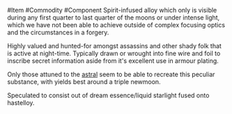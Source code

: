 ---
---

\#Item #Commodity #Component
Spirit-infused alloy which only is visible during any first quarter to last quarter of the moons or under intense light, which we have not been able to achieve outside of complex focusing optics and the circumstances in a forgery. 

Highly valued and hunted-for amongst assassins and other shady folk that is active at night-time. 
Typically drawn or wrought into fine wire and foil to inscribe secret information aside from it's excellent use in armour plating. 

Only those attuned to the [astral](..\..\Groupings\Cults%20and%20Religions\Lunatics.md) seem to be able to recreate this peculiar substance, with yields best around a triple newmoon. 

Speculated to consist out of dream essence/liquid starlight fused onto hastelloy. 
